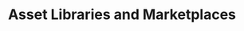 ---
layout: default
title: Asset Libraries and Marketplaces
nav_order: 6
parent: Development Tools & Software
has_children: true
---